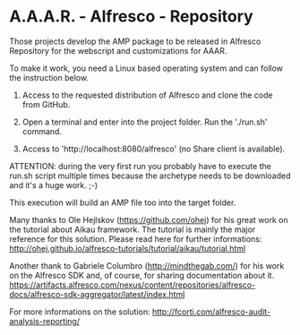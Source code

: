 A.A.A.R. - Alfresco - Repository
===

Those projects develop the AMP package to be released in Alfresco Repository for the webscript and customizations for AAAR.

To make it work, you need a Linux based operating system and can follow the instruction below.

1) Access to the requested distribution of Alfresco and clone the code from GitHub.

2) Open a terminal and enter into the project folder. Run the './run.sh' command.

4) Access to 'http://localhost:8080/alfresco' (no Share client is available).

ATTENTION: during the very first run you probably have to execute the run.sh script multiple times because the archetype needs to be downloaded and it's a huge work. ;-)

This execution will build an AMP file too into the target folder.

Many thanks to Ole Hejlskov (https://github.com/ohej) for his great work on the tutorial about Aikau framework. The tutorial is mainly the major reference for this solution.
Please read here for further informations: http://ohej.github.io/alfresco-tutorials/tutorial/aikau/tutorial.html

Another thank to Gabriele Columbro (http://mindthegab.com/) for his work on the Alfresco SDK and, of course, for sharing documentation about it.
https://artifacts.alfresco.com/nexus/content/repositories/alfresco-docs/alfresco-sdk-aggregator/latest/index.html

For more informations on the solution:
http://fcorti.com/alfresco-audit-analysis-reporting/
